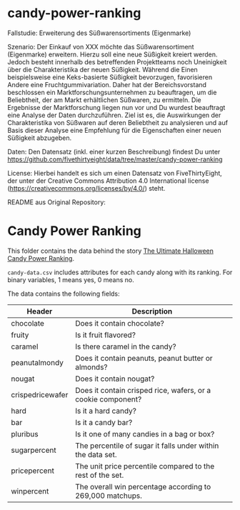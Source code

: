 # candy-power-ranking
 
Fallstudie: Erweiterung des Süßwarensortiments (Eigenmarke)

Szenario:
Der Einkauf von XXX möchte das Süßwarensortiment (Eigenmarke) erweitern. Hierzu soll eine neue Süßigkeit kreiert werden. Jedoch besteht innerhalb des betreffenden Projektteams noch Uneinigkeit über die Charakteristika der neuen Süßigkeit. Während die Einen beispielsweise eine Keks-basierte Süßigkeit bevorzugen, favorisieren Andere eine Fruchtgummivariation. Daher hat der Bereichsvorstand beschlossen ein Marktforschungsunternehmen zu beauftragen, um die Beliebtheit, der am Markt erhältlichen Süßwaren, zu ermitteln. Die Ergebnisse der Marktforschung liegen nun vor und Du wurdest beauftragt eine Analyse der Daten durchzuführen. Ziel ist es, die Auswirkungen der Charakteristika von Süßwaren auf deren Beliebtheit zu analysieren und auf Basis dieser Analyse eine Empfehlung für die Eigenschaften einer neuen Süßigkeit abzugeben.

Daten:
Den Datensatz (inkl. einer kurzen Beschreibung) findest Du unter https://github.com/fivethirtyeight/data/tree/master/candy-power-ranking 

License: 
Hierbei handelt es sich um einen Datensatz von FiveThirtyEight, der unter der Creative Commons Attribution 4.0 International license (https://creativecommons.org/licenses/by/4.0/) steht.


README aus Original Repository: 
# Candy Power Ranking

This folder contains the data behind the story [The Ultimate Halloween Candy Power Ranking](http://fivethirtyeight.com/features/the-ultimate-halloween-candy-power-ranking/).

`candy-data.csv` includes attributes for each candy along with its ranking. For binary variables, 1 means yes, 0 means no.

The data contains the following fields:

Header | Description
-------|------------
chocolate | Does it contain chocolate?
fruity | Is it fruit flavored?
caramel | Is there caramel in the candy?
peanutalmondy | Does it contain peanuts, peanut butter or almonds?
nougat | Does it contain nougat?
crispedricewafer | Does it contain crisped rice, wafers, or a cookie component?
hard | Is it a hard candy?
bar | Is it a candy bar?
pluribus | Is it one of many candies in a bag or box?
sugarpercent | The percentile of sugar it falls under within the data set.
pricepercent | The unit price percentile compared to the rest of the set.
winpercent | The overall win percentage according to 269,000 matchups.

